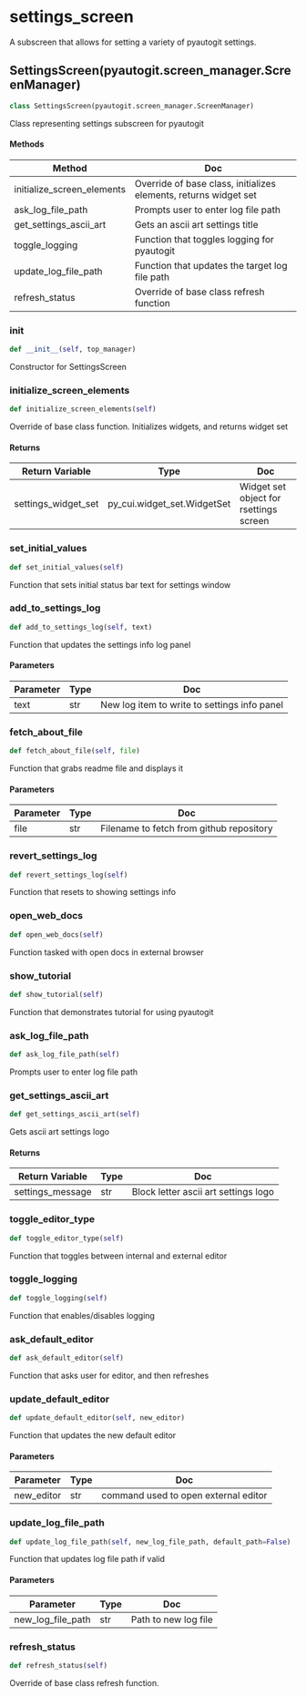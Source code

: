 # settings_screen

A subscreen that allows for setting a variety of pyautogit settings.






## SettingsScreen(pyautogit.screen_manager.ScreenManager)

```python
class SettingsScreen(pyautogit.screen_manager.ScreenManager)
```

Class representing settings subscreen for pyautogit




#### Methods

 Method  | Doc
-----|-----
 initialize_screen_elements | Override of base class, initializes elements, returns widget set
 ask_log_file_path | Prompts user to enter log file path
 get_settings_ascii_art | Gets an ascii art settings title
 toggle_logging | Function that toggles logging for pyautogit
 update_log_file_path | Function that updates the target log file path
 refresh_status | Override of base class refresh function




### __init__

```python
def __init__(self, top_manager)
```

Constructor for SettingsScreen







### initialize_screen_elements

```python
def initialize_screen_elements(self)
```

Override of base class function. Initializes widgets, and returns widget set




#### Returns

 Return Variable  | Type  | Doc
-----|----------|-----
 settings_widget_set  |  py_cui.widget_set.WidgetSet | Widget set object for rsettings screen





### set_initial_values

```python
def set_initial_values(self)
```

Function that sets initial status bar text for settings window







### add_to_settings_log

```python
def add_to_settings_log(self, text)
```

Function that updates the settings info log panel




#### Parameters

 Parameter  | Type  | Doc
-----|----------|-----
 text  |  str | New log item to write to settings info panel





### fetch_about_file

```python
def fetch_about_file(self, file)
```

Function that grabs readme file and displays it




#### Parameters

 Parameter  | Type  | Doc
-----|----------|-----
 file  |  str | Filename to fetch from github repository





### revert_settings_log

```python
def revert_settings_log(self)
```

Function that resets to showing settings info







### open_web_docs

```python
def open_web_docs(self)
```

Function tasked with open docs in external browser







### show_tutorial

```python
def show_tutorial(self)
```

Function that demonstrates tutorial for using pyautogit







### ask_log_file_path

```python
def ask_log_file_path(self)
```

Prompts user to enter log file path







### get_settings_ascii_art

```python
def get_settings_ascii_art(self)
```

Gets ascii art settings logo




#### Returns

 Return Variable  | Type  | Doc
-----|----------|-----
 settings_message  |  str | Block letter ascii art settings logo





### toggle_editor_type

```python
def toggle_editor_type(self)
```

Function that toggles between internal and external editor







### toggle_logging

```python
def toggle_logging(self)
```

Function that enables/disables logging







### ask_default_editor

```python
def ask_default_editor(self)
```

Function that asks user for editor, and then refreshes







### update_default_editor

```python
def update_default_editor(self, new_editor)
```

Function that updates the new default editor




#### Parameters

 Parameter  | Type  | Doc
-----|----------|-----
 new_editor  |  str | command used to open external editor





### update_log_file_path

```python
def update_log_file_path(self, new_log_file_path, default_path=False)
```

Function that updates log file path if valid




#### Parameters

 Parameter  | Type  | Doc
-----|----------|-----
 new_log_file_path  |  str | Path to new log file





### refresh_status

```python
def refresh_status(self)
```

Override of base class refresh function.










